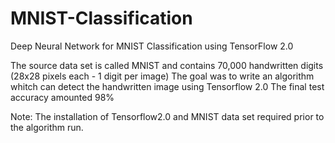 # MNIST-Classification

Deep Neural Network for MNIST Classification using TensorFlow 2.0

The source data set is called MNIST and contains 70,000 handwritten digits (28x28 pixels each - 1 digit per image)
The goal was to write an algorithm whitch can detect the handwritten image using Tensorflow 2.0
The final test accuracy amounted 98%

Note: The installation of Tensorflow2.0 and MNIST data set required prior to the algorithm run.
